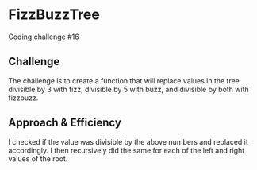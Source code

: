 # FizzBuzzTree
Coding challenge #16

## Challenge
The challenge is to create a function that will replace values in the tree divisible by 3 with fizz, divisible by 5 with buzz, and divisible by both with fizzbuzz.

## Approach & Efficiency 
I checked if the value was divisible by the above numbers and replaced it accordingly. I then recursively did the same for each of the left and right values of the root.